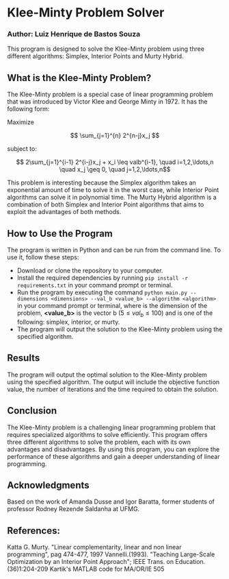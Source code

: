 # Klee-Minty Problem Solver
### Author: Luiz Henrique de Bastos Souza
This program is designed to solve the Klee-Minty problem using three different algorithms: Simplex, Interior Points and Murty Hybrid.

## What is the Klee-Minty Problem?
The Klee-Minty problem is a special case of linear programming problem that was introduced by Victor Klee and George Minty in 1972. It has the following form:

Maximize
    
$$ \sum_{j=1}^{n} 2^{n-j}x_j $$

subject to:

$$ 2\sum_{j=1}^{i-1} 2^{i-j}x_j + x_i \leq valb^{i-1}, \quad i=1,2,\ldots,n \quad x_j \geq 0, \quad j=1,2,\ldots,n$$

This problem is interesting because the Simplex algorithm takes an exponential amount of time to solve it in the worst case, while Interior Point algorithms can solve it in polynomial time. The Murty Hybrid algorithm is a combination of both Simplex and Interior Point algorithms that aims to exploit the advantages of both methods.

## How to Use the Program
The program is written in Python and can be run from the command line. To use it, follow these steps:

- Download or clone the repository to your computer.
- Install the required dependencies by running `pip install -r requirements.txt` in your command prompt or terminal.
- Run the program by executing the command `python main.py --dimensions <dimensions> --val_b <value_b> --algorithm <algorithm>` in your command prompt or terminal, where **<dimensions>** is the dimension of the problem, **<value_b>** is the vector b $(5 \leq val_b \leq 100)$ and **<algorithm>** is one of the following: simplex, interior, or murty.
- The program will output the solution to the Klee-Minty problem using the specified algorithm.

## Results
The program will output the optimal solution to the Klee-Minty problem using the specified algorithm. The output will include the objective function value, the number of iterations and the time required to obtain the solution.

## Conclusion
The Klee-Minty problem is a challenging linear programming problem that requires specialized algorithms to solve efficiently. This program offers three different algorithms to solve the problem, each with its own advantages and disadvantages. By using this program, you can explore the performance of these algorithms and gain a deeper understanding of linear programming.

## Acknowledgments
Based on the work of Amanda Dusse and Igor Baratta, former students of professor Rodney Rezende Saldanha at UFMG.

## References:
Katta G. Murty. "Linear complementarity, linear and non linear programming", pag 474-477, 1997
Vannelli.(1993). "Teaching Large-Scale Optimization by an Interior Point Approach"; IEEE Trans. on Education. (36)1:204-209
Kartik's MATLAB code for MA/OR/IE 505

